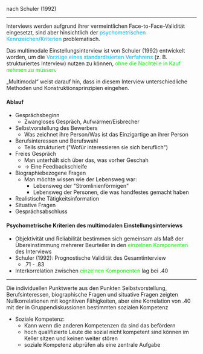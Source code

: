 nach Schuler (1992)
***
Interviews werden aufgrund ihrer vermeintlichen Face-to-Face-Validität eingesetzt, sind aber hinsichtlich der <span style="color:rgb(0, 176, 240)">psychometrischen Kennzeichen/Kriterien</span> problematisch. 

Das multimodale Einstellungsinterview ist von Schuler (1992) entwickelt worden, um die <span style="color:rgb(0, 176, 240)">Vorzüge eines standardisierten Verfahrens</span> (z. B. strukturiertes Interview) nutzen zu können, <span style="color:rgb(17, 239, 9)">ohne die Nachteile in Kauf nehmen zu müssen</span>.

„Multimodal“ weist darauf hin, dass in diesem Interview unterschiedliche Methoden und Konstruktionsprinzipien eingehen.


#### Ablauf
- Gesprächsbeginn
	- Zwangloses Gespräch, Aufwärmer/Eisbrecher
- Selbstvorstellung des Bewerbers
	- Was zeichnet ihre Person/Was ist das Einzigartige an ihrer Person
- Berufsinteressen und Berufswahl
	- Teils strukturiert ("Wofür interessieren sie sich beruflich")
- Freies Gespräch
	- Man unterhält sich über das, was vorher Geschah 
	- -> Eine Feedbackschleife
- Biographiebezogene Fragen
	- Man möchte wissen wie der Lebensweg war:
		- Lebensweg der "Stromlinienförmigen"
		- Lebensweg der Personen, die was handfestes gemacht haben
- Realistische Tätigkeitsinformation
- Situative Fragen
- Gesprächsabschluss



#### Psychometrische Kriterien des multimodalen Einstellungsinterviews

- Objektivität und Reliabilität bestimmen sich gemeinsam als Maß der Übereinstimmung mehrerer Beurteiler in den <span style="color:rgb(17, 239, 9)">einzelnen Komponenten</span> des Interviews
- Schuler (1992): Prognostische Validität des Gesamtinterview 
	- .71 - .83
- Interkorrelation zwischen <span style="color:rgb(17, 239, 9)">einzelnen Komponenten</span> lag bei .40

***
Die individuellen Punktwerte aus den Punkten Selbstvorstellung, Berufsinteressen, biographische Fragen und situative Fragen zeigten Nullkorrelationen mit kognitiven Fähigkeiten, aber eine Korrelation von .40 mit der in Gruppendiskussionen bestimmten sozialen Kompetenz
- Soziale Kompetenz:
	- Kann wenn die anderen Kompetenzen da sind das befördern
	- hoch qualifizierte Leute die sozial nicht kompetent sind können im Keller sitzen und keinen weiter stören
	- soziale Kompetenz abprüfen als eine zentrale Aufgabe